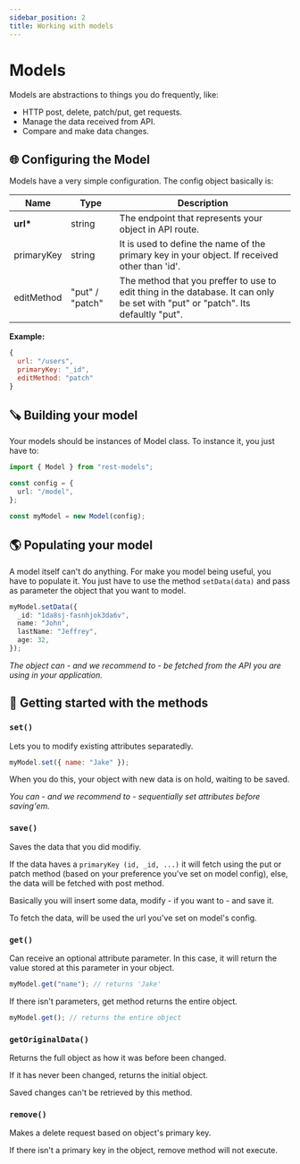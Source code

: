 ```yaml
---
sidebar_position: 2
title: Working with models
---
```


# Models

Models are abstractions to things you do frequently, like:

- HTTP post, delete, patch/put, get requests.
- Manage the data received from API.
- Compare and make data changes.

## 🌐 Configuring the Model

Models have a very simple configuration.
The config object basically is:

| Name       | Type            | Description                                                                                                                      |
| ---------- | --------------- | -------------------------------------------------------------------------------------------------------------------------------- |
| **url\***  | string          | The endpoint that represents your object in API route.                                                                           |
| primaryKey | string          | It is used to define the name of the primary key in your object. If received other than 'id'.                                    |
| editMethod | "put" / "patch" | The method that you preffer to use to edit thing in the database. It can only be set with "put" or "patch". Its defaultly "put". |

**Example:**

```js
{
  url: "/users",
  primaryKey: "_id",
  editMethod: "patch"
}
```

## 🪚 Building your model

Your models should be instances of Model class. To instance it, you just have to:

```ts
import { Model } from "rest-models";

const config = {
  url: "/model",
};

const myModel = new Model(config);
```

## 🌎 Populating your model

A model itself can't do anything. For make you model being useful, you have to populate it.
You just have to use the method `setData(data)` and pass as parameter the object that you want to model.

```ts
myModel.setData({
  _id: "1da8sj-fasnhjok3da6v",
  name: "John",
  lastName: "Jeffrey",
  age: 32,
});
```

_The object can - and we recommend to - be fetched from the API you are using in your application._

## 💎 Getting started with the methods

### `set()`

Lets you to modify existing attributes separatedly.<br />

```js
myModel.set({ name: "Jake" });
```

When you do this, your object with new data is on hold, waiting to be saved.

_You can - and we recommend to - sequentially set attributes before saving'em._

### `save()`

Saves the data that you did modifiy.

If the data haves a `primaryKey (id, _id, ...)` it will fetch using the put or patch method (based on your preference you've set on model config), else, the data will be fetched with post method.

Basically you will insert some data, modify - if you want to - and save it.

To fetch the data, will be used the url you've set on model's config.

### `get()`

Can receive an optional attribute parameter. In this case, it will return the value stored at this parameter in your object.

```js
myModel.get("name"); // returns 'Jake'
```

If there isn't parameters, get method returns the entire object.

```js
myModel.get(); // returns the entire object
```

### `getOriginalData()`

Returns the full object as how it was before been changed.

If it has never been changed, returns the initial object.

Saved changes can't be retrieved by this method.

### `remove()`

Makes a delete request based on object's primary key.

If there isn't a primary key in the object, remove method will not execute.
